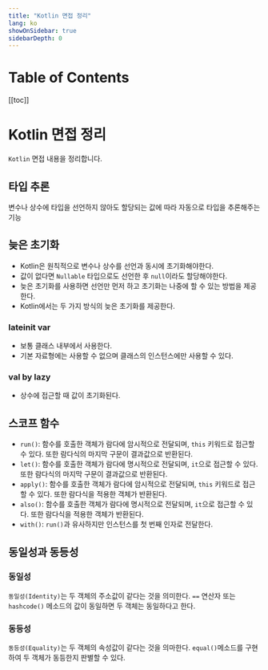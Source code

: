 ```yaml
---
title: "Kotlin 면접 정리"
lang: ko
showOnSidebar: true
sidebarDepth: 0
---
```


# Table of Contents
[[toc]]

# Kotlin 면접 정리
`Kotlin` 면접 내용을 정리합니다.

## 타입 추론
변수나 상수에 타입을 선언하지 않아도 할당되는 값에 따라 자동으로 타입을 추론해주는 기능

## 늦은 초기화
- Kotlin은 원칙적으로 변수나 상수를 선언과 동시에 초기화해야한다.
- 값이 없다면 `Nullable` 타입으로도 선언한 후 `null`이라도 할당해야한다.
- 늦은 초기화를 사용하면 선언만 먼저 하고 초기화는 나중에 할 수 있는 방법을 제공한다.
- Kotlin에서는 두 가지 방식의 늦은 초기화를 제공한다.

### lateinit var
- 보통 클래스 내부에서 사용한다.
- 기본 자료형에는 사용할 수 없으며 클래스의 인스턴스에만 사용할 수 있다.

### val by lazy
- 상수에 접근할 때 값이 초기화된다.


## 스코프 함수
- `run()`: 함수를 호출한 객체가 람다에 암시적으로 전달되며, `this` 키워드로 접근할 수 있다. 또한 람다식의 마지막 구문이 결과값으로 반환된다.
- `let()`: 함수를 호출한 객체가 람다에 명시적으로 전달되며, `it`으로 접근할 수 있다. 또한 람다식의 마지막 구문이 결과값으로 반환된다.
- `apply()`: 함수를 호출한 객체가 람다에 암시적으로 전달되며, `this` 키워드로 접근할 수 있다. 또한 람다식을 적용한 객체가 반환된다.
- `also()`: 함수를 호출한 객체가 람다에 명시적으로 전달되며, `it`으로 접근할 수 있다. 또한 람다식을 적용한 객체가 반환된다.
- `with()`: `run()`과 유사하지만 인스턴스를 첫 번째 인자로 전달한다.

## 동일성과 동등성
### 동일성
`동일성(Identity)`는 두 객체의 주소값이 같다는 것을 의미한다. `==` 연산자 또는 `hashcode()` 메소드의 값이 동일하면 두 객체는 동일하다고 한다.

### 동등성
`동등성(Equality)`는 두 객체의 속성값이 같다는 것을 의마한다. `equal()`메소드를 구현하여 두 객체가 동등한지 판별할 수 있다.